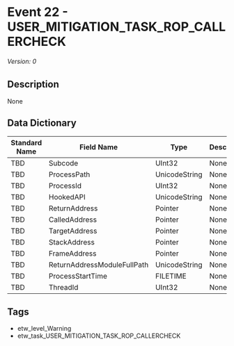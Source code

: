 # Event 22 - USER_MITIGATION_TASK_ROP_CALLERCHECK
###### Version: 0

## Description
None

## Data Dictionary
|Standard Name|Field Name|Type|Description|Sample Value|
|---|---|---|---|---|
|TBD|Subcode|UInt32|None|`None`|
|TBD|ProcessPath|UnicodeString|None|`None`|
|TBD|ProcessId|UInt32|None|`None`|
|TBD|HookedAPI|UnicodeString|None|`None`|
|TBD|ReturnAddress|Pointer|None|`None`|
|TBD|CalledAddress|Pointer|None|`None`|
|TBD|TargetAddress|Pointer|None|`None`|
|TBD|StackAddress|Pointer|None|`None`|
|TBD|FrameAddress|Pointer|None|`None`|
|TBD|ReturnAddressModuleFullPath|UnicodeString|None|`None`|
|TBD|ProcessStartTime|FILETIME|None|`None`|
|TBD|ThreadId|UInt32|None|`None`|

## Tags
* etw_level_Warning
* etw_task_USER_MITIGATION_TASK_ROP_CALLERCHECK